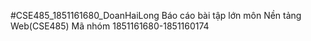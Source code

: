 #CSE485_1851161680_DoanHaiLong
Báo cáo bài tập lớn môn Nền tảng Web(CSE485) 
Mã nhóm 1851161680-1851160174
